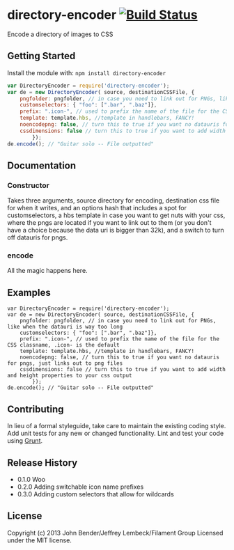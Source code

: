 # directory-encoder [![Build Status](https://secure.travis-ci.org/filamentgroup/directory-encoder.png?branch=master)](http://travis-ci.org/filamentgroup/directory-encoder)

Encode a directory of images to CSS

## Getting Started
Install the module with: `npm install directory-encoder`

```javascript
var DirectoryEncoder = require('directory-encoder');
var de = new DirectoryEncoder( source, destinationCSSFile, {
    pngfolder: pngfolder, // in case you need to link out for PNGs, like when the datauri is way too long
	customselectors: { "foo": [".bar", ".baz"]}, 
	prefix: ".icon-", // used to prefix the name of the file for the CSS classname, .icon- is the default
	template: template.hbs, //template in handlebars, FANCY!
	noencodepng: false, // turn this to true if you want no datauris for pngs, just links out to png files
	cssdimensions: false // turn this to true if you want to add width and height properties to your css output
		});
de.encode(); // "Guitar solo -- File outputted"
```

## Documentation

### Constructor

Takes three arguments, source directory for encoding, destination css
file for when it writes, and an options hash that includes a spot for
customselectors, a hbs template in case you want to get nuts with your
css, where the pngs are located if you want to link out to them (or you
don't have a choice because the data uri is bigger than 32k), and a
switch to turn off datauris for pngs.

### encode

All the magic happens here.

## Examples
```
var DirectoryEncoder = require('directory-encoder');
var de = new DirectoryEncoder( source, destinationCSSFile, {
    pngfolder: pngfolder, // in case you need to link out for PNGs, like when the datauri is way too long
	customselectors: { "foo": [".bar", ".baz"]}, 
	prefix: ".icon-", // used to prefix the name of the file for the CSS classname, .icon- is the default
	template: template.hbs, //template in handlebars, FANCY!
	noencodepng: false, // turn this to true if you want no datauris for pngs, just links out to png files
	cssdimensions: false // turn this to true if you want to add width and height properties to your css output
		});
de.encode(); // "Guitar solo -- File outputted"
```

## Contributing
In lieu of a formal styleguide, take care to maintain the existing coding style. Add unit tests for any new or changed functionality. Lint and test your code using [Grunt](http://gruntjs.com/).

## Release History

* 0.1.0  Woo
* 0.2.0  Adding switchable icon name prefixes
* 0.3.0  Adding custom selectors that allow for wildcards

## License
Copyright (c) 2013 John Bender/Jeffrey Lembeck/Filament Group
Licensed under the MIT license.
